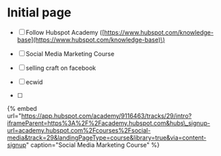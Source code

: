 # Initial page

* [ ] Follow Hubspot Academy \([https://www.hubspot.com/knowledge-base](https://www.hubspot.com/knowledge-base)\)
* [ ] Social Media Marketing Course 



* [ ] selling craft on facebook
* [ ] ecwid
* [ ] 
{% embed url="https://app.hubspot.com/academy/9116463/tracks/29/intro?iframeParent=https%3A%2F%2Facademy.hubspot.com&hubs\_signup-url=academy.hubspot.com%2Fcourses%2Fsocial-media&track=29&landingPageType=course&library=true&via=content-signup" caption="Social Media Marketing Course" %}



